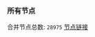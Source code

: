 ### 所有节点
合并节点总数: `28975`
[节点链接](https://github.com/qjlxg/586/raw/refs/heads/master/sub/sub_merge_base64.txt)


